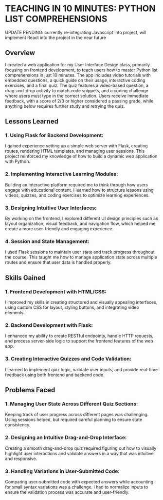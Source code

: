 # TEACHING IN 10 MINUTES: PYTHON LIST COMPREHENSIONS

UPDATE PENDING: currently re-integrating Javascript into project, will implement React into the project in the near future

## Overview

I created a web application for my User Interface Design class, primarily focusing on frontend development, to teach users how to master Python list comprehensions in just 10 minutes. The app includes video tutorials with embedded questions, a quick guide on their usage, interactive coding exercises, and a final quiz. The quiz features a video-based question, a drag-and-drop activity to match code snippets, and a coding challenge where users must type in the correct solution. Users receive immediate feedback, with a score of 2/3 or higher considered a passing grade, while anything below requires further study and retrying the quiz.


## Lessons Learned

### 1. Using Flask for Backend Development:

I gained experience setting up a simple web server with Flask, creating routes, rendering HTML templates, and managing user sessions. This project reinforced my knowledge of how to build a dynamic web application with Python.

### 2. Implementing Interactive Learning Modules:

Building an interactive platform required me to think through how users engage with educational content. I learned how to structure lessons using videos, quizzes, and coding exercises to optimize learning experiences.

### 3. Designing Intuitive User Interfaces:

By working on the frontend, I explored different UI design principles such as layout organization, visual feedback, and navigation flow, which helped me create a more user-friendly and engaging experience.

### 4. Session and State Management:

I used Flask sessions to maintain user state and track progress throughout the course. This taught me how to manage application state across multiple routes and ensure that user data is handled properly.


## Skills Gained

### 1. Frontend Development with HTML/CSS:

I improved my skills in creating structured and visually appealing interfaces, using custom CSS for layout, styling buttons, and integrating video elements.

### 2. Backend Development with Flask:

I enhanced my ability to create RESTful endpoints, handle HTTP requests, and process server-side logic to support the frontend features of the web app.

### 3. Creating Interactive Quizzes and Code Validation:

I learned to implement quiz logic, validate user inputs, and provide real-time feedback using both frontend and backend code.


## Problems Faced

### 1. Managing User State Across Different Quiz Sections:

Keeping track of user progress across different pages was challenging. Using sessions helped, but required careful planning to ensure state consistency.

### 2. Designing an Intuitive Drag-and-Drop Interface:

Creating a smooth drag-and-drop quiz required figuring out how to visually highlight user interactions and validate answers in a way that was intuitive and responsive.

### 3. Handling Variations in User-Submitted Code:

Comparing user-submitted code with expected answers while accounting for small syntax variations was a challenge. I had to normalize inputs to ensure the validation process was accurate and user-friendly.
